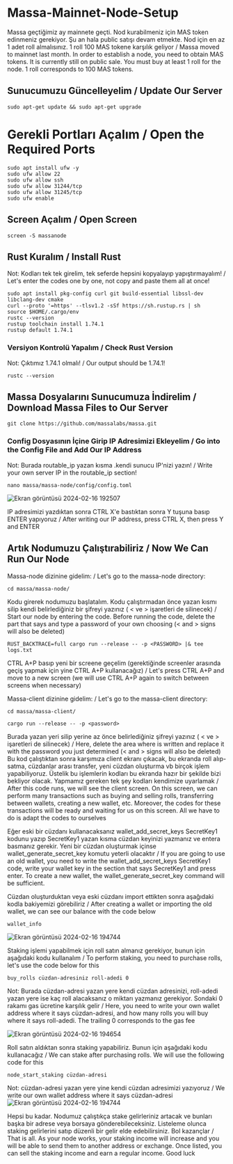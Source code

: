 # Massa-Mainnet-Node-Setup

Massa geçtiğimiz ay mainnete geçti. Nod kurabilmeniz için MAS token edinmeniz gerekiyor. Şu an hala public satışı devam etmekte. Nod için en az 1 adet roll almalısınız. 1 roll 100 MAS tokene karşılık geliyor / Massa moved to mainnet last month. In order to establish a node, you need to obtain MAS tokens. It is currently still on public sale. You must buy at least 1 roll for the node. 1 roll corresponds to 100 MAS tokens.

## Sunucumuzu Güncelleyelim / Update Our Server
```
sudo apt-get update && sudo apt-get upgrade
```

# Gerekli Portları Açalım / Open the Required Ports
```
sudo apt install ufw -y
sudo ufw allow 22
sudo ufw allow ssh
sudo ufw allow 31244/tcp
sudo ufw allow 31245/tcp 
sudo ufw enable
```

## Screen Açalım / Open Screen
```
screen -S massanode
```

## Rust Kuralım / Install Rust
Not: Kodları tek tek girelim, tek seferde hepsini kopyalayıp yapıştırmayalım! / Let's enter the codes one by one, not copy and paste them all at once!
```
sudo apt install pkg-config curl git build-essential libssl-dev libclang-dev cmake
curl --proto '=https' --tlsv1.2 -sSf https://sh.rustup.rs | sh
source $HOME/.cargo/env
rustc --version
rustup toolchain install 1.74.1
rustup default 1.74.1
```

### Versiyon Kontrolü Yapalım / Check Rust Version
Not: Çıktımız 1.74.1 olmalı! / Our output should be 1.74.1!
```
rustc --version
```

## Massa Dosyalarını Sunucumuza İndirelim / Download Massa Files to Our Server
```
git clone https://github.com/massalabs/massa.git
```

### Config Dosyasının İçine Girip IP Adresimizi Ekleyelim / Go into the Config File and Add Our IP Address
Not: Burada routable_ip yazan kısma .kendi sunucu IP'nizi yazın! / Write your own server IP in the routable_ip section!
```
nano massa/massa-node/config/config.toml
```

![Ekran görüntüsü 2024-02-16 192507](https://github.com/Cryptograsi/Massa-Mainnet-Node-Setup/assets/101165594/17d55660-c7d2-4394-ac10-e2ab082e9d00)

IP adresimizi yazdıktan sonra CTRL X'e bastıktan sonra Y tuşuna basıp ENTER yapıyoruz / After writing our IP address, press CTRL X, then press Y and ENTER

## Artık Nodumuzu Çalıştırabiliriz / Now We Can Run Our Node

Massa-node dizinine gidelim: / Let's go to the massa-node directory:
```
cd massa/massa-node/
```

Kodu girerek nodumuzu başlatalım. Kodu çalıştırmadan önce <password> yazan kısmı silip kendi belirlediğiniz bir şifreyi yazınız ( < ve > işaretleri de silinecek) / Start our node by entering the code. Before running the code, delete the part that says <password> and type a password of your own choosing (< and > signs will also be deleted)
```
RUST_BACKTRACE=full cargo run --release -- -p <PASSWORD> |& tee logs.txt
```

CTRL A+P basıp yeni bir screene geçelim (gerektiğinde screenler arasında geçiş yapmak için yine CTRL A+P kullanacağız) / Let's press CTRL A+P and move to a new screen (we will use CTRL A+P again to switch between screens when necessary)

Massa-client dizinine gidelim: / Let's go to the massa-client directory:
```
cd massa/massa-client/
```
```
cargo run --release -- -p <password>
```
Burada <password> yazan yeri silip yerine az önce belirlediğiniz şifreyi yazınız ( < ve > işaretleri de silinecek) / Here, delete the area where <password> is written and replace it with the password you just determined (< and > signs will also be deleted)
Bu kod çalıştıktan sonra karşımıza client ekranı çıkacak, bu ekranda roll alıp-satma, cüzdanlar arası transfer, yeni cüzdan oluşturma vb birçok işlem yapabiliyoruz. Üstelik bu işlemlerin kodları bu ekranda hazır bir şekilde bizi bekliyor olacak. Yapmamız gereken tek şey kodları kendimize uyarlamak / After this code runs, we will see the client screen. On this screen, we can perform many transactions such as buying and selling rolls, transferring between wallets, creating a new wallet, etc. Moreover, the codes for these transactions will be ready and waiting for us on this screen. All we have to do is adapt the codes to ourselves



Eğer eski bir cüzdanı kullanacaksanız wallet_add_secret_keys SecretKey1 kodunu yazıp SecretKey1 yazan kısma cüzdan keyinizi yazmanız ve entera basmanız gerekir. Yeni bir cüzdan oluşturmak içinse wallet_generate_secret_key komutu yeterli olacaktır / If you are going to use an old wallet, you need to write the wallet_add_secret_keys SecretKey1 code, write your wallet key in the section that says SecretKey1 and press enter. To create a new wallet, the wallet_generate_secret_key command will be sufficient.

Cüzdan oluşturduktan veya eski cüzdanı import ettikten sonra aşağıdaki kodla bakiyemizi görebiliriz /  After creating a wallet or importing the old wallet, we can see our balance with the code below
```
wallet_info
```
![Ekran görüntüsü 2024-02-16 194744](https://github.com/Cryptograsi/Massa-Mainnet-Node-Setup/assets/101165594/8ea81d52-7fe6-43ab-b48c-32c85305dc5a)

Staking işlemi yapabilmek için roll satın almanız gerekiyor, bunun için aşağıdaki kodu kullanalım / To perform staking, you need to purchase rolls, let's use the code below for this
```
buy_rolls cüzdan-adresiniz roll-adedi 0
```
Not: Burada cüzdan-adresi yazan yere kendi cüzdan adresinizi, roll-adedi yazan yere ise kaç roll alacaksanız o miktarı yazmanız gerekiyor. Sondaki 0 rakamı gas ücretine karşılık gelir / Here, you need to write your own wallet address where it says cüzdan-adresi, and how many rolls you will buy where it says roll-adedi. The trailing 0 corresponds to the gas fee

![Ekran görüntüsü 2024-02-16 194654](https://github.com/Cryptograsi/Massa-Mainnet-Node-Setup/assets/101165594/977d664b-453b-42b6-9178-ce711d3ad207)

Roll satın aldıktan sonra staking yapabiliriz. Bunun için aşağıdaki kodu kullanacağız / We can stake after purchasing rolls. We will use the following code for this
```
node_start_staking cüzdan-adresi
```
Not: cüzdan-adresi yazan yere yine kendi cüzdan adresimizi yazıyoruz / We write our own wallet address where it says cüzdan-adresi
![Ekran görüntüsü 2024-02-16 194744](https://github.com/Cryptograsi/Massa-Mainnet-Node-Setup/assets/101165594/afa566d0-e3db-4cbd-a9e4-4a1040ab2fcd)

Hepsi bu kadar. Nodumuz çalıştıkça stake gelirleriniz artacak ve bunları başka bir adrese veya borsaya gönderebileceksiniz. Listeleme olunca staking gelirlerini satıp düzenli bir gelir elde edebilirsiniz. Bol kazançlar / That is all. As your node works, your staking income will increase and you will be able to send them to another address or exchange. Once listed, you can sell the staking income and earn a regular income. Good luck

